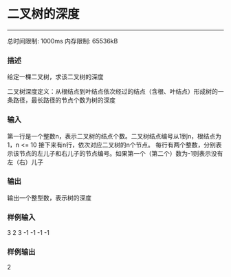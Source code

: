 # 二叉树的深度

------

总时间限制: 1000ms 内存限制: 65536kB

### 描述

给定一棵二叉树，求该二叉树的深度

二叉树深度定义：从根结点到叶结点依次经过的结点（含根、叶结点）形成树的一条路径，最长路径的节点个数为树的深度

### 输入

第一行是一个整数n，表示二叉树的结点个数。二叉树结点编号从1到n，根结点为1，n <= 10
接下来有n行，依次对应二叉树的n个节点。
每行有两个整数，分别表示该节点的左儿子和右儿子的节点编号。如果第一个（第二个）数为-1则表示没有左（右）儿子

### 输出

输出一个整型数，表示树的深度<br>

### 样例输入

3
2 3
-1 -1
-1 -1

### 样例输出

2